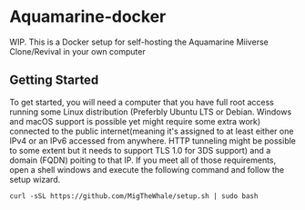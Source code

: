 # Aquamarine-docker

WIP. This is a Docker setup for self-hosting the Aquamarine Miiverse Clone/Revival in your own computer

## Getting Started

To get started, you will need a computer that you have full root access running some Linux distribution (Preferbly Ubuntu LTS or Debian. Windows and macOS support is possible yet might require some extra work) connected to the public internet(meaning it's assigned to at least either one IPv4 or an IPv6 accessed from anywhere. HTTP tunneling might be possible to some extent but it needs to support TLS 1.0 for 3DS support) and a domain (FQDN) poiting to that IP. If you meet all of those requirements, open a shell windows and execute the following command and follow the setup wizard. 

 ``` curl -sSL https://github.com/MigTheWhale/setup.sh | sudo bash ```
